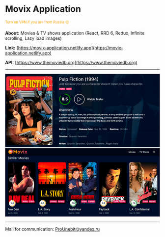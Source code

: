 # Movix Application

<sup style="color:orange">Turn on VPN if you are from Russia 😉</sup>

**About:** Movies & TV shows application (React, RRD 6, Redux, Infinite scrolling, Lazy load images)

**Link:** [https://movix-application.netlify.app](https://movix-application.netlify.app)

**API:** [https://www.themoviedb.org](https://www.themoviedb.org)

- - -

![](https://raw.githubusercontent.com/ProUnebit/Reminder_ToMe_Reminder/master/src/assets/img/mvx-1.png)
![](https://raw.githubusercontent.com/ProUnebit/Reminder_ToMe_Reminder/master/src/assets/img/mvx-2.png)

- - -
Mail for communication: <ProUnebit@yandex.ru>
